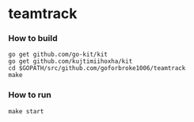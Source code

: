 # teamtrack

### How to build

    go get github.com/go-kit/kit
    go get github.com/kujtimiihoxha/kit
    cd $GOPATH/src/github.com/goforbroke1006/teamtrack
    make

### How to run

    make start